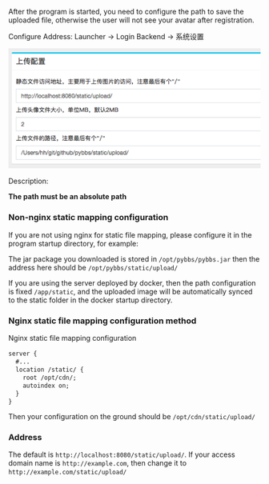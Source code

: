 After the program is started, you need to configure the path to save the uploaded file, otherwise the user will not see your avatar after registration.

Configure Address: Launcher -> Login Backend -> 系统设置

![](./assets/QQ20190103-155421.png)

Description:

**The path must be an absolute path**

### Non-nginx static mapping configuration

If you are not using nginx for static file mapping, please configure it in the program startup directory, for example:

The jar package you downloaded is stored in `/opt/pybbs/pybbs.jar` then the address here should be `/opt/pybbs/static/upload/`

If you are using the server deployed by docker, then the path configuration is fixed `/app/static`, 
and the uploaded image will be automatically synced to the static folder in the docker startup directory.

### Nginx static file mapping configuration method

Nginx static file mapping configuration

```
server {
  #...
  location /static/ {
    root /opt/cdn/;
    autoindex on;
  }
}
```

Then your configuration on the ground should be `/opt/cdn/static/upload/`

### Address

The default is `http://localhost:8080/static/upload/`. If your access domain name is `http://example.com`, then change it to `http://example.com/static/upload/`
